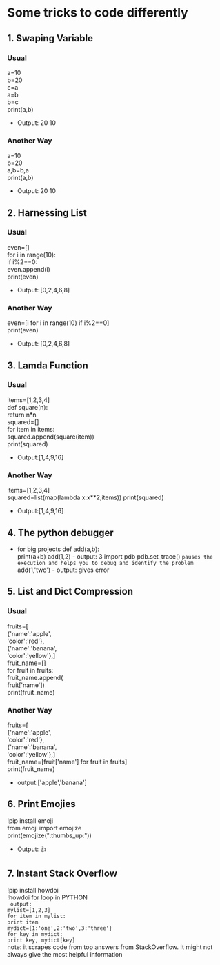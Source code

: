 # Some tricks to code differently
## 1. Swaping Variable
### Usual
a=10  
b=20  
c=a  
a=b  
b=c  
print(a,b)  
- Output: 20 10  
### Another Way
a=10  
b=20  
a,b=b,a  
print(a,b)  
- Output: 20 10
## 2. Harnessing List
### Usual
even=[]  
for i in range(10):  
  if i%2==0:  
      even.append(i)  
 print(even)  
 - Output: [0,2,4,6,8]
 ### Another Way
 even=[i for i in range(10)
        if i%2==0]  
 print(even)  
 - Output: [0,2,4,6,8]  
## 3. Lamda Function
### Usual
items=[1,2,3,4]  
def square(n):  
  return n*n  
squared=[]  
for item in items:  
  squared.append(square(item))  
print(squared)  
- Output:[1,4,9,16]
### Another Way
items=[1,2,3,4]  
squared=list(map(lambda x:x**2,items))
print(squared)
- Output:[1,4,9,16]
## 4. The python debugger
- for big projects
def add(a,b):  
  print(a+b)
add(1,2) - output: 3
import pdb
pdb.set_trace()
```pauses the execution and helps you to debug and identify the problem```
add(1,'two') - output: gives error
## 5. List and Dict Compression
### Usual
fruits=[  
         {'name':'apple',  
         'color':'red'},  
         {'name':'banana',  
         'color':'yellow'},]  
fruit_name=[]  
for fruit in fruits:  
  fruit_name.append(  
    fruit['name'])  
print(fruit_name)  
### Another Way
fruits=[  
         {'name':'apple',  
         'color':'red'},  
         {'name':'banana',  
         'color':'yellow'},]  
fruit_name=[fruit['name'] for fruit in fruits]  
print(fruit_name)  
- output:['apple','banana']  
## 6. Print Emojies
!pip install emoji  
from emoji import emojize  
print(emojize(":thumbs_up:"))  
- Output: :thumbsup:
## 7. Instant Stack Overflow
!pip install howdoi  
!howdoi for loop in PYTHON  
``` output:```  
```mylist=[1,2,3]```  
```for item in mylist:```  
  ```print item```  
```mydict={1:'one',2:'two',3:'three'}```  
```for key in mydict:```  
  ```print key, mydict[key] ```    
note: it scrapes code from top answers from StackOverflow. It might not always give the most helpful information 
  
